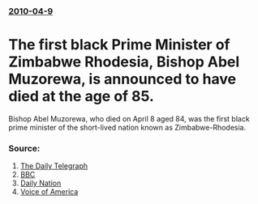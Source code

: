 ### [2010-04-9](/news/2010/04/9/index.md)

# The first black Prime Minister of Zimbabwe Rhodesia, Bishop Abel Muzorewa, is announced to have died at the age of 85. 

Bishop Abel Muzorewa, who died on April 8 aged 84, was the first black prime minister of the short-lived nation known as Zimbabwe-Rhodesia.


### Source:

1. [The Daily Telegraph](http://www.telegraph.co.uk/news/obituaries/religion-obituaries/7572323/Bishop-Abel-Muzorewa.html)
2. [BBC](http://news.bbc.co.uk/2/hi/africa/8611844.stm)
3. [Daily Nation](http://www.nation.co.ke/News/africa/Former%20Zimbabwean%20PM%20Muzorewa%20dies%20at%2085/-/1066/895916/-/m8hjaqz/-/)
4. [Voice of America](http://www1.voanews.com/zimbabwe/news/human-interest/Zimbabwean-Transition-Figure-Muzorewa-Dies-In-Zimbabwe-of-Cancer-09Apr10-90385914.html)
